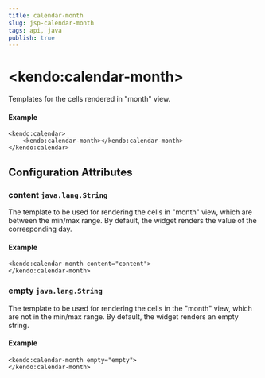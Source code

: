 ```yaml
---
title: calendar-month
slug: jsp-calendar-month
tags: api, java
publish: true
---
```


# \<kendo:calendar-month\>

Templates for the cells rendered in "month" view.

#### Example
    <kendo:calendar>
        <kendo:calendar-month></kendo:calendar-month>
    </kendo:calendar>

## Configuration Attributes

### content `java.lang.String`

The template to be used for rendering the cells in "month" view, which are between the min/max range.
 By default, the widget renders the value of the corresponding day.

#### Example
    <kendo:calendar-month content="content">
    </kendo:calendar-month>

### empty `java.lang.String`

The template to be used for rendering the cells in the "month" view, which are not in the min/max range.
 By default, the widget renders an empty string.

#### Example
    <kendo:calendar-month empty="empty">
    </kendo:calendar-month>

 
